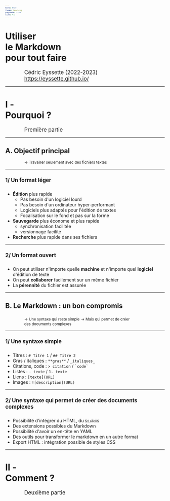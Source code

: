 ```yaml
---
marp: true
theme: teaching
paginate: true
size: 4:3
---
```


<!-- _class: titre -->
<style scoped>
span {font-size:0.7em}
</style>

# Utiliser <br>le Markdown<br>pour tout faire<!-- fit -->

Cédric Eyssette (2022-2023)
https://eyssette.github.io/

---
<!-- _class: partie -->
# I - <br>Pourquoi ? <!-- fit -->
Première partie


---
<!-- _class: souspartie -->
<style scoped>
p {margin:20px 60px; font-size:1.5em}
</style>

## A. Objectif principal

<span data-marpit-fragment="1">→ Travailler seulement avec des fichiers textes</span>

---
<!-- _class: etape fp -->
<style scoped>
h3 {padding-bottom:0.8em; font-size:1.2em}
</style>

### 1/ Un format léger
* **Édition** plus rapide
  * Pas besoin d'un logiciel lourd
  * Pas besoin d'un ordinateur hyper-performant 
  * Logiciels plus adaptés pour l'édition de textes
  * Focalisation sur le fond et pas sur la forme
* **Sauvegarde** plus économe et plus rapide
  * synchronisation facilitée
  * versionnage facilité
* **Recherche** plus rapide dans ses fichiers

<!-- 
VSCodium : évoquer (en parler plus tard)
git, forge pour synchronisation et versionnage
évoquer système de nommage des fichiers -->


---
<!-- _class: etape fpppppp -->
<style scoped>
h3 {padding-bottom:0.8em; font-size:1.2em}
</style>

### 2/ Un format ouvert

* On peut utiliser n'importe quelle **machine** et n'importe quel **logiciel** d'édition de texte
* On peut **collaborer** facilement sur un même fichier
* La **pérennité** du fichier est assurée


<!-- Pas prisonnier d'un logiciel qui doit être installé, on peut travailler de partout même avec un éditeur en ligne
(VS Code : édition en ligne possible) -->


---
<!-- _class: souspartie -->
<style scoped>
p {margin:0px 60px; font-size:1.2em}
</style>

## B. Le Markdown : un bon compromis

<span data-marpit-fragment="1">→ Une syntaxe qui reste simple</span>
<span data-marpit-fragment="2">→ Mais qui permet de créer<br>des documents complexes</span>


---
<!-- _class: etape fppp -->
<style scoped>
h3 {padding-bottom:0.8em; font-size:1.2em}
p {text-align:left;}
</style>
### 1/ Une syntaxe simple

- Titres : `# Titre 1` / `## Titre 2`
- Gras / italiques : `**gras**` / `_italiques_`
- Citations, code : `> citation` / ``` `code` ``` 
- Listes : `- texte` / `1. texte`
- Liens : `[texte](URL)`
- Images : `![description](URL)`


<!-- 
Balise code


Mettre ici comparaison entre markdown / html
entre markdown / latex

évoquer autres langages balisages

fichier lisible par un être humain / qui intègre des informations faciles à exploiter par une machine, un programme
-->

---
<!-- _class: etape fpppp -->
<style scoped>
h3 {padding-bottom:0.5em; font-size:1.2em}
</style>
### 2/ Une syntaxe qui permet de créer des documents complexes

- Possibilité d'intégrer du HTML, du $\LaTeX$
- Des extensions possibles du Markdown
- Possibilité d'avoir un en-tête en YAML
- Des outils pour transformer le markdown en un autre format
- Export HTML : intégration possible de styles CSS

<!-- 
Extensions du markdown :
notes de bas de page
tableaux
texte souligné / surligné / supprimé / exposant / indices

Ajouter ?
Des outils pour intégrer dans du markdown d'autres fichiers ?
fichier bibtex pour les 
-->

---
<!-- _class: partie -->
# II - <br>Comment ? <!-- fit -->
Deuxième partie